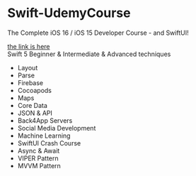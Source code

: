 
<!DOCTYPE html>
<html>
<body>





# Swift-UdemyCourse
The Complete iOS 16 / iOS 15 Developer Course - and SwiftUI!

<a href="https://www.udemy.com/course/the-complete-ios-developer-course-with-swift/">the link is here</a>
</br>
Swift 5 Beginner & Intermediate & Advanced techniques

  <ul>
  <li>Layout</li>
  <li>Parse</li>
  <li>Firebase</li>
  <li>Cocoapods</li>
  <li>Maps</li>
  <li>Core Data</li>
  <li>JSON & API</li>
  <li>Back4App Servers</li>
  <li>Social Media Development</li>
  <li>Machine Learning</li>
  <li>SwiftUI Crash Course</li>
  <li>Async & Await</li>
  <li>VIPER Pattern</li>
  <li>MVVM Pattern</li>
  
</ul>  





